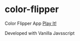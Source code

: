 # color-flipper
Color Flipper App
<a href="https://tingdan.github.io/color-flipper/">Play It!</a>

Developed with Vanilla Javsscript
